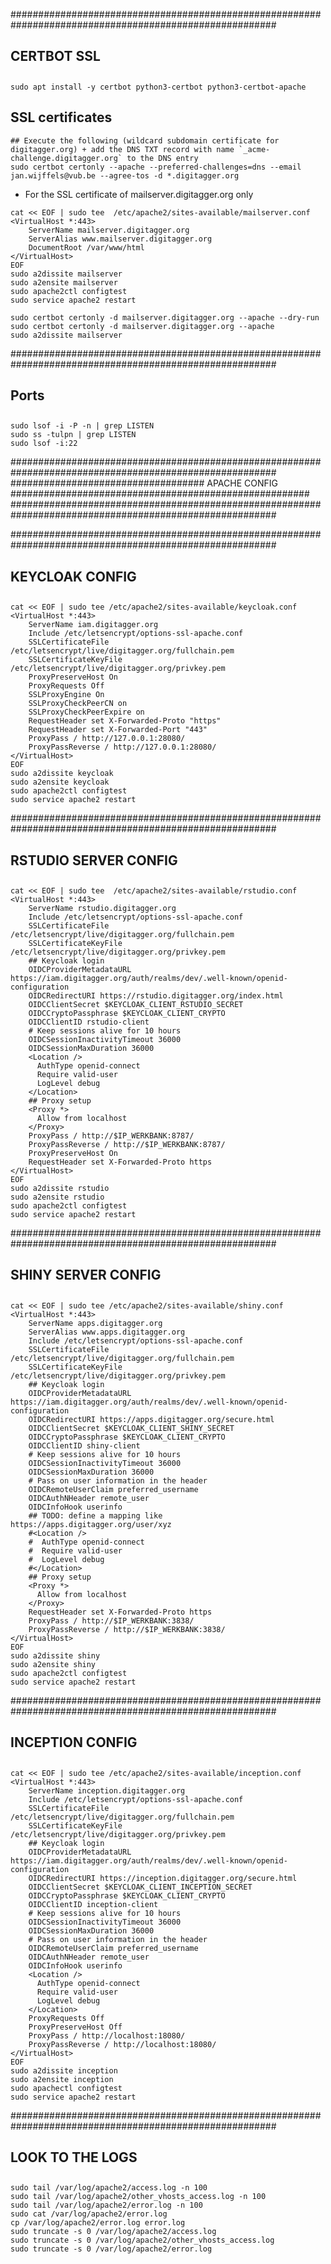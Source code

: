 ########################################################################################################
## CERTBOT SSL
##

```{bash}
sudo apt install -y certbot python3-certbot python3-certbot-apache
```

## SSL certificates

```{bash}
## Execute the following (wildcard subdomain certificate for digitagger.org) + add the DNS TXT record with name `_acme-challenge.digitagger.org` to the DNS entry 
sudo certbot certonly --apache --preferred-challenges=dns --email jan.wijffels@vub.be --agree-tos -d *.digitagger.org
```

- For the SSL certificate of mailserver.digitagger.org only

```{bash}
cat << EOF | sudo tee  /etc/apache2/sites-available/mailserver.conf
<VirtualHost *:443>
    ServerName mailserver.digitagger.org 
    ServerAlias www.mailserver.digitagger.org 
    DocumentRoot /var/www/html
</VirtualHost>
EOF
sudo a2dissite mailserver
sudo a2ensite mailserver
sudo apache2ctl configtest
sudo service apache2 restart

sudo certbot certonly -d mailserver.digitagger.org --apache --dry-run
sudo certbot certonly -d mailserver.digitagger.org --apache
sudo a2dissite mailserver
```

########################################################################################################
## Ports
##

```{bash}
sudo lsof -i -P -n | grep LISTEN
sudo ss -tulpn | grep LISTEN
sudo lsof -i:22
```

########################################################################################################
################################### APACHE CONFIG ######################################################
########################################################################################################

########################################################################################################
## KEYCLOAK CONFIG
##

```{bash}
cat << EOF | sudo tee /etc/apache2/sites-available/keycloak.conf
<VirtualHost *:443>
    ServerName iam.digitagger.org 
    Include /etc/letsencrypt/options-ssl-apache.conf
    SSLCertificateFile /etc/letsencrypt/live/digitagger.org/fullchain.pem
    SSLCertificateKeyFile /etc/letsencrypt/live/digitagger.org/privkey.pem
    ProxyPreserveHost On
    ProxyRequests Off
    SSLProxyEngine On
    SSLProxyCheckPeerCN on
    SSLProxyCheckPeerExpire on
    RequestHeader set X-Forwarded-Proto "https"
    RequestHeader set X-Forwarded-Port "443"
    ProxyPass / http://127.0.0.1:28080/
    ProxyPassReverse / http://127.0.0.1:28080/
</VirtualHost>
EOF
sudo a2dissite keycloak
sudo a2ensite keycloak
sudo apache2ctl configtest
sudo service apache2 restart
```



########################################################################################################
## RSTUDIO SERVER CONFIG
##

```{bash}
cat << EOF | sudo tee  /etc/apache2/sites-available/rstudio.conf
<VirtualHost *:443>
    ServerName rstudio.digitagger.org
    Include /etc/letsencrypt/options-ssl-apache.conf
    SSLCertificateFile /etc/letsencrypt/live/digitagger.org/fullchain.pem
    SSLCertificateKeyFile /etc/letsencrypt/live/digitagger.org/privkey.pem
    ## Keycloak login
    OIDCProviderMetadataURL https://iam.digitagger.org/auth/realms/dev/.well-known/openid-configuration
    OIDCRedirectURI https://rstudio.digitagger.org/index.html
    OIDCClientSecret $KEYCLOAK_CLIENT_RSTUDIO_SECRET
    OIDCCryptoPassphrase $KEYCLOAK_CLIENT_CRYPTO
    OIDCClientID rstudio-client
    # Keep sessions alive for 10 hours
    OIDCSessionInactivityTimeout 36000
    OIDCSessionMaxDuration 36000    
    <Location />
      AuthType openid-connect
      Require valid-user
      LogLevel debug
    </Location>
    ## Proxy setup
    <Proxy *>
      Allow from localhost
    </Proxy>
    ProxyPass / http://$IP_WERKBANK:8787/
    ProxyPassReverse / http://$IP_WERKBANK:8787/
    ProxyPreserveHost On
    RequestHeader set X-Forwarded-Proto https
</VirtualHost>
EOF
sudo a2dissite rstudio
sudo a2ensite rstudio
sudo apache2ctl configtest
sudo service apache2 restart
```

########################################################################################################
## SHINY SERVER CONFIG
##

```{bash}
cat << EOF | sudo tee /etc/apache2/sites-available/shiny.conf
<VirtualHost *:443>
    ServerName apps.digitagger.org 
    ServerAlias www.apps.digitagger.org 
    Include /etc/letsencrypt/options-ssl-apache.conf
    SSLCertificateFile /etc/letsencrypt/live/digitagger.org/fullchain.pem
    SSLCertificateKeyFile /etc/letsencrypt/live/digitagger.org/privkey.pem
    ## Keycloak login
    OIDCProviderMetadataURL https://iam.digitagger.org/auth/realms/dev/.well-known/openid-configuration
    OIDCRedirectURI https://apps.digitagger.org/secure.html
    OIDCClientSecret $KEYCLOAK_CLIENT_SHINY_SECRET
    OIDCCryptoPassphrase $KEYCLOAK_CLIENT_CRYPTO
    OIDCClientID shiny-client
    # Keep sessions alive for 10 hours
    OIDCSessionInactivityTimeout 36000
    OIDCSessionMaxDuration 36000    
    # Pass on user information in the header    
    OIDCRemoteUserClaim preferred_username
    OIDCAuthNHeader remote_user
    OIDCInfoHook userinfo
    ## TODO: define a mapping like https://apps.digitagger.org/user/xyz
    #<Location />
    #  AuthType openid-connect
    #  Require valid-user
    #  LogLevel debug
    #</Location>
    ## Proxy setup
    <Proxy *>
      Allow from localhost
    </Proxy>
    RequestHeader set X-Forwarded-Proto https
    ProxyPass / http://$IP_WERKBANK:3838/
    ProxyPassReverse / http://$IP_WERKBANK:3838/
</VirtualHost>
EOF
sudo a2dissite shiny
sudo a2ensite shiny
sudo apache2ctl configtest
sudo service apache2 restart
```

########################################################################################################
## INCEPTION CONFIG
##

```
cat << EOF | sudo tee /etc/apache2/sites-available/inception.conf
<VirtualHost *:443>
    ServerName inception.digitagger.org 
    Include /etc/letsencrypt/options-ssl-apache.conf
    SSLCertificateFile /etc/letsencrypt/live/digitagger.org/fullchain.pem
    SSLCertificateKeyFile /etc/letsencrypt/live/digitagger.org/privkey.pem
    ## Keycloak login
    OIDCProviderMetadataURL https://iam.digitagger.org/auth/realms/dev/.well-known/openid-configuration
    OIDCRedirectURI https://inception.digitagger.org/secure.html
    OIDCClientSecret $KEYCLOAK_CLIENT_INCEPTION_SECRET
    OIDCCryptoPassphrase $KEYCLOAK_CLIENT_CRYPTO
    OIDCClientID inception-client
    # Keep sessions alive for 10 hours
    OIDCSessionInactivityTimeout 36000
    OIDCSessionMaxDuration 36000    
    # Pass on user information in the header    
    OIDCRemoteUserClaim preferred_username
    OIDCAuthNHeader remote_user
    OIDCInfoHook userinfo    
    <Location />
      AuthType openid-connect
      Require valid-user
      LogLevel debug
    </Location>
    ProxyRequests Off
    ProxyPreserveHost Off
    ProxyPass / http://localhost:18080/
    ProxyPassReverse / http://localhost:18080/
</VirtualHost>
EOF
sudo a2dissite inception
sudo a2ensite inception
sudo apachectl configtest
sudo service apache2 restart
```

########################################################################################################
## LOOK TO THE LOGS
##

```{bash}
sudo tail /var/log/apache2/access.log -n 100
sudo tail /var/log/apache2/other_vhosts_access.log -n 100
sudo tail /var/log/apache2/error.log -n 100
sudo cat /var/log/apache2/error.log
cp /var/log/apache2/error.log error.log
sudo truncate -s 0 /var/log/apache2/access.log
sudo truncate -s 0 /var/log/apache2/other_vhosts_access.log
sudo truncate -s 0 /var/log/apache2/error.log
```

